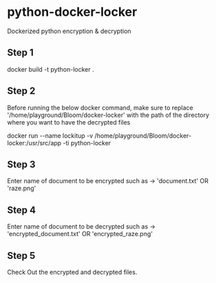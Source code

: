 # python-docker-locker
Dockerized python encryption &amp; decryption 

## Step 1

docker build -t python-locker .

## Step 2

Before running the below docker command, make sure to replace '/home/playground/Bloom/docker-locker' with the path of the directory where you want to have the decrypted files

docker run --name lockitup -v /home/playground/Bloom/docker-locker:/usr/src/app -ti python-locker

## Step 3

Enter name of document to be encrypted such as -> 'document.txt' OR 'raze.png'

## Step 4

Enter name of document to be decrypted such as -> 'encrypted_document.txt' OR 'encrypted_raze.png'

## Step 5

Check Out the encrypted and decrypted files.
